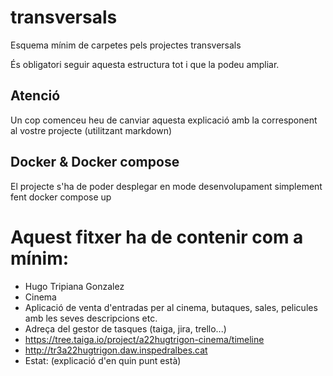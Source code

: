 # transversals
Esquema mínim de carpetes pels projectes transversals

És obligatori seguir aquesta estructura tot i que la podeu ampliar.

## Atenció
Un cop comenceu heu de canviar aquesta explicació amb la corresponent al vostre projecte (utilitzant markdown)

## Docker & Docker compose
El projecte s'ha de poder desplegar en mode desenvolupament simplement fent docker compose up

# Aquest fitxer ha de contenir com a mínim:
 * Hugo Tripiana Gonzalez
 * Cinema
 * Aplicació de venta d'entradas per al cinema, butaques, sales, pelicules amb les seves descripcions etc.
 * Adreça del gestor de tasques (taiga, jira, trello...)
 * https://tree.taiga.io/project/a22hugtrigon-cinema/timeline
 * http://tr3a22hugtrigon.daw.inspedralbes.cat
 * Estat: (explicació d'en quin punt està)
